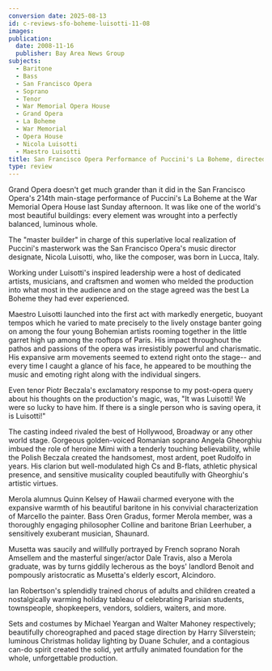 ```yaml
---
conversion date: 2025-08-13
id: c-reviews-sfo-boheme-luisotti-11-08
images:
publication:
  date: 2008-11-16
  publisher: Bay Area News Group
subjects:
  - Baritone
  - Bass
  - San Francisco Opera
  - Soprano
  - Tenor
  - War Memorial Opera House
  - Grand Opera
  - La Boheme
  - War Memorial
  - Opera House
  - Nicola Luisotti
  - Maestro Luisotti
title: San Francisco Opera Performance of Puccini's La Boheme, directed by Nicola Luisotti
type: review
---
```


Grand Opera doesn't get much grander than it did in the San Francisco Opera's 214th main-stage performance of Puccini's La Boheme at the War Memorial Opera House last Sunday afternoon. It was like one of the world's most beautiful buildings: every element was wrought into a perfectly balanced, luminous whole.

The "master builder" in charge of this superlative local realization of Puccini's masterwork was the San Francisco Opera's music director designate, Nicola Luisotti, who, like the composer, was born in Lucca, Italy.

Working under Luisotti's inspired leadership were a host of dedicated artists, musicians, and craftsmen and women who melded the production into what most in the audience and on the stage agreed was the best La Boheme they had ever experienced.

Maestro Luisotti launched into the first act with markedly energetic, buoyant tempos which he varied to mate precisely to the lively onstage banter going on among the four young Bohemian artists rooming together in the little garret high up among the rooftops of Paris. His impact throughout the pathos and passions of the opera was irresistibly powerful and charismatic. His expansive arm movements seemed to extend right onto the stage-- and every time I caught a glance of his face, he appeared to be mouthing the music and emoting right along with the individual singers.

Even tenor Piotr Beczala's exclamatory response to my post-opera query about his thoughts on the production's magic, was, "It was Luisotti! We were so lucky to have him. If there is a single person who is saving opera, it is Luisotti!"

The casting indeed rivaled the best of Hollywood, Broadway or any other world stage. Gorgeous golden-voiced Romanian soprano Angela Gheorghiu imbued the role of heroine Mimi with a tenderly touching believability, while the Polish Beczala created the handsomest, most ardent, poet Rudolfo in years. His clarion but well-modulated high Cs and B-flats, athletic physical presence, and sensitive musicality coupled beautifully with Gheorghiu's artistic virtues.

Merola alumnus Quinn Kelsey of Hawaii charmed everyone with the expansive warmth of his beautiful baritone in his convivial characterization of Marcello the painter. Bass Oren Gradus, former Merola member, was a thoroughly engaging philosopher Colline and baritone Brian Leerhuber, a sensitively exuberant musician, Shaunard.

Musetta was saucily and willfully portrayed by French soprano Norah Amsellem and the masterful singer/actor Dale Travis, also a Merola graduate, was by turns giddily lecherous as the boys' landlord Benoit and pompously aristocratic as Musetta's elderly escort, Alcindoro.

Ian Robertson's splendidly trained chorus of adults and children created a nostalgically warming holiday tableau of celebrating Parisian students, townspeople, shopkeepers, vendors, soldiers, waiters, and more.

Sets and costumes by Michael Yeargan and Walter Mahoney respectively; beautifully choreographed and paced stage direction by Harry Silverstein; luminous Christmas holiday lighting by Duane Schuler, and a contagious can-do spirit created the solid, yet artfully animated foundation for the whole, unforgettable production.
